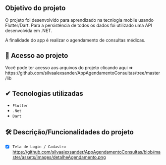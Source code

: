 

## Objetivo do projeto
<p>O projeto foi desenvolvido para aprendizado na tecnlogia mobile usando Flutter/Dart. Para a persistência de todos os dados foi utilizado uma API desenvolvida em .NET.</p>
<p>A finalidade do app é realizar o agendamento de consultas médicas.</p>

## 📁 Acesso ao projeto
<p> Você pode ter acesso aos arquivos do projeto clicando aqui => https://github.com/silvaalexsander/AppAgendamentoConsultas/tree/master/lib

## ✔ Tecnologias utilizadas
- ``Flutter``
- ``.Net``
- ``Dart``

## 🛠️ Descrição/Funcionalidades do projeto
-  [x] `Tela de Login / Cadastro`
<img>https://github.com/silvaalexsander/AppAgendamentoConsultas/blob/master/assets/images/detalheAgendamento.png</img>
